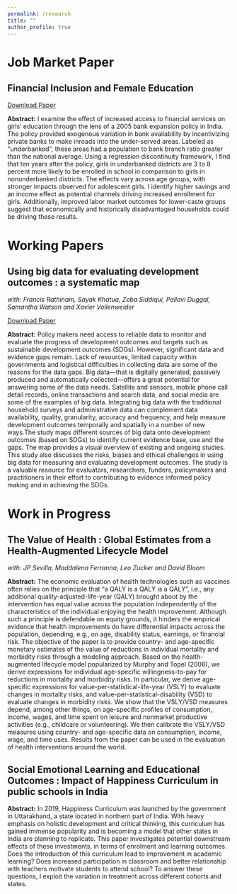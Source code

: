 ```yaml
---
permalink: /research
title: ""
author_profile: true
---
```


Job Market Paper
======

Financial Inclusion and Female Education
------
[Download Paper](https://drive.google.com/file/d/1nbjJggclcOi5MOLT78kyQBM7FAgJSjZC/view?usp=sharing)

**Abstract:** I examine the effect of increased access to financial services on girls’ education
through the lens of a 2005 bank expansion policy in India. The policy provided exogenous
variation in bank availability by incentivizing private banks to make inroads
into the under-served areas. Labeled as "underbanked", these areas had a population
to bank branch ratio greater than the national average. Using a regression discontinuity
framework, I find that ten years after the policy, girls in underbanked districts
are 3 to 8 percent more likely to be enrolled in school in comparison to girls in nonunderbanked
districts. The effects vary across age groups, with stronger impacts observed
for adolescent girls. I identify higher savings and an income effect as potential
channels driving increased enrollment for girls. Additionally, improved labor market
outcomes for lower-caste groups suggest that economically and historically disadvantaged
households could be driving these results.


Working Papers
======

Using big data for evaluating development outcomes : a systematic map
-----
*with: Francis Rathinam, Sayak Khatua, Zeba Siddiqui, Pallavi Duggal, Samantha Watson and Xavier Vollenweider*

[Download Paper](https://cedilprogramme.org/publications/cedil-methods-working-paper-2/)

**Abstract:** Policy makers need access to reliable data to monitor and evaluate the progress of development outcomes and targets such as sustainable development outcomes (SDGs). However, significant data and evidence gaps remain. Lack of resources, limited capacity within governments and logistical difficulties in collecting data are some of the reasons for the data gaps. Big data—that is digitally generated, passively produced and automatically collected—offers a great potential for answering some of the data needs. Satellite and sensors, mobile phone call detail records, online transactions and search data, and social media are some of the examples of big data. Integrating big data with the traditional household surveys and administrative data can complement data availability, quality, granularity, accuracy and frequency, and help measure development outcomes temporally and spatially in a number of new ways.The study maps different sources of big data onto development outcomes (based on SDGs) to identify current evidence base, use and the gaps. The map provides a visual overview of existing and ongoing studies. This study also discusses the risks, biases and ethical challenges in using big data for measuring and evaluating development outcomes. The study is a valuable resource for evaluators, researchers, funders, policymakers and practitioners in their effort to contributing to evidence informed policy making and in achieving the SDGs.

Work in Progress
======

The Value of Health : Global Estimates from a Health-Augmented Lifecycle Model
------
*with: JP Sevilla, Maddalena Ferranna, Leo Zucker and David Bloom*

**Abstract:** The economic evaluation of health technologies such as vaccines often relies on the principle that “a QALY is a QALY is a QALY”, i.e., any additional quality-adjusted-life-year (QALY) brought about by the intervention has equal value across the population independently of the characteristics of the individual enjoying the health improvement. Although such a principle is defendable on equity grounds, it hinders the empirical evidence that health improvements do have differential impacts across the population, depending, e.g., on age, disability status, earnings, or financial risk. The objective of the paper is to provide country- and age-specific monetary estimates of the value of reductions in individual mortality and morbidity risks through a modeling approach. Based on the health-augmented lifecycle model popularized by Murphy and Topel (2006), we derive expressions for individual age-specific willingness-to-pay for reductions in mortality and morbidity risks. In particular, we derive age-specific expressions for value-per-statistical-life-year (VSLY) to evaluate changes in mortality risks, and value-per-statistical-disability (VSD) to evaluate changes in morbidity risks. We show that the VSLY/VSD measures depend, among other things, on age-specific profiles of consumption, income, wages, and time spent on leisure and nonmarket productive activities (e.g., childcare or volunteering). We then calibrate the VSLY/VSD measures using country- and age-specific data on consumption, income, wage, and time uses. Results from the paper can be used in the evaluation of health interventions around the world.

Social Emotional Learning and Educational Outcomes : Impact of Happiness Curriculum in public schools in India
------

**Abstract:** In 2019, Happiness Curriculum was launched by the government in Uttarakhand, a state located in northern part of India. With heavy emphasis on holistic development and critical thinking, this curriculum has gained immense popularity and is becoming a model that other states in India are planning to replicate. This paper investigates potential downstream effects of these investments, in terms of enrolment and learning outcomes. Does the introduction of this curriculum lead to improvement in academic learning? Does increased participation in classroom and better relationship with teachers motivate students to attend school? To answer these questions, I exploit the variation in treatment across different cohorts and states.

